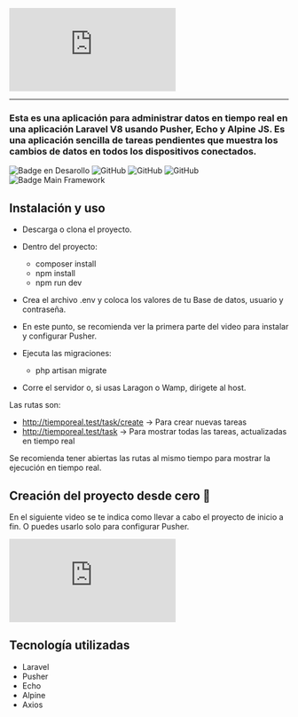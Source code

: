 ![Real time App](https://r2dev-consulting.tech/gallery/image.php?twg_album=&twg_type=small&twg_show=realtime_logo.jpg&twg_rot=-1)
<hr>

<h3> Esta es una aplicación para administrar datos en tiempo real en una aplicación Laravel V8 usando Pusher, Echo y Alpine JS. Es una aplicación sencilla de tareas pendientes que muestra los cambios de datos en todos los dispositivos conectados.</h3>

![Badge en Desarollo](https://img.shields.io/badge/STATUS-COMPLETADO-green)
![GitHub](https://img.shields.io/github/languages/code-size/dev-arod/tiemporeal)
![GitHub](https://img.shields.io/github/last-commit/dev-arod/tiemporeal)
![GitHub](https://img.shields.io/github/downloads/dev-arod/tiemporeal/total?style=plastic)
![Badge Main Framework](https://img.shields.io/badge/Main%20Framework-Laravel%20-orange)

## Instalación y uso

* Descarga o clona el proyecto.
* Dentro del proyecto:
    - composer install
    - npm install
    - npm run dev

* Crea el archivo .env y coloca los valores de tu Base de datos, usuario y contraseña.
* En este punto, se recomienda ver la primera parte del video para instalar y configurar Pusher.
* Ejecuta las migraciones:
    - php artisan migrate
* Corre el servidor o, si usas Laragon o Wamp, dirigete al host.

Las rutas son:
* http://tiemporeal.test/task/create    -> Para crear nuevas tareas
* http://tiemporeal.test/task           -> Para mostrar todas las tareas, actualizadas en tiempo real
    
Se recomienda tener abiertas las rutas al mismo tiempo para mostrar la ejecución en tiempo real.

## Creación del proyecto desde cero :sparkling_heart:

En el siguiente video se te indica como llevar a cabo el proyecto de inicio a fin. O puedes usarlo solo para configurar Pusher.

[![r2dev Tutorial](https://r2dev-consulting.tech/gallery/image.php?twg_album=&twg_type=small&twg_show=real-time-laravel-with-socket-io-1.jpg&twg_rot=-1)](https://cdrive.page.link/h4ZzJ4YcMCVHLo2p9)

## Tecnología utilizadas

* Laravel
* Pusher
* Echo
* Alpine
* Axios


